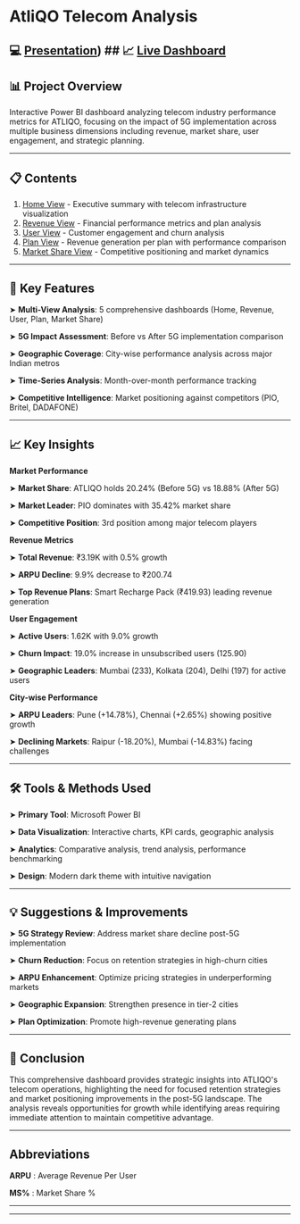 # AtliQO Telecom Analysis 

## 💻 [Presentation]([url](https://github.com/sherinjthomas29/AtliQO-Telecom-Domain-Power-BI-Dashboard/blob/main/Presentation.pdf)))  ## 📈 [Live Dashboard](https://app.powerbi.com/view?r=eyJrIjoiZjMyNDY2OWMtM2Y4My00ZmI2LWE1YmMtYjE3Y2UxYTI3NmE0IiwidCI6ImM2ZTU0OWIzLTVmNDUtNDAzMi1hYWU5LWQ0MjQ0ZGM1YjJjNCJ9)

## 📊 Project Overview

Interactive Power BI dashboard analyzing telecom industry performance metrics for ATLIQO, focusing on the impact of 5G implementation across multiple business dimensions including revenue, market share, user engagement, and strategic planning.
________________________________________
## 📋 Contents

1. [Home View](https://github.com/sherinjthomas29/AtliQO-Telecom-Domain-Power-BI-Dashboard/blob/main/Home%20View.png) - Executive summary with telecom infrastructure visualization
2. [Revenue View](https://github.com/sherinjthomas29/AtliQO-Telecom-Domain-Power-BI-Dashboard/blob/main/Revenue%20View.png) - Financial performance metrics and plan analysis
3. [User View](https://github.com/sherinjthomas29/AtliQO-Telecom-Domain-Power-BI-Dashboard/blob/main/User%20View.png) - Customer engagement and churn analysis
4. [Plan View](https://github.com/sherinjthomas29/AtliQO-Telecom-Domain-Power-BI-Dashboard/blob/main/Plan%20View.png) - Revenue generation per plan with performance comparison
5. [Market Share View](https://github.com/sherinjthomas29/AtliQO-Telecom-Domain-Power-BI-Dashboard/blob/main/Market%20Share%20View.png) - Competitive positioning and market dynamics
________________________________________
## 📝 Key Features

 ➤ **Multi-View Analysis**: 5 comprehensive dashboards (Home, Revenue, User, Plan, Market Share)

 ➤ **5G Impact Assessment**: Before vs After 5G implementation comparison

 ➤ **Geographic Coverage**: City-wise performance analysis across major Indian metros

 ➤ **Time-Series Analysis**: Month-over-month performance tracking

 ➤ **Competitive Intelligence**: Market positioning against competitors (PIO, Britel, DADAFONE)
________________________________________
## 📈 Key Insights

**Market Performance**

 ➤ **Market Share**: ATLIQO holds 20.24% (Before 5G) vs 18.88% (After 5G)

 ➤ **Market Leader**: PIO dominates with 35.42% market share

 ➤ **Competitive Position**: 3rd position among major telecom players


**Revenue Metrics**

 ➤ **Total Revenue**: ₹3.19K with 0.5% growth

 ➤ **ARPU Decline**: 9.9% decrease to ₹200.74

 ➤ **Top Revenue Plans**: Smart Recharge Pack (₹419.93) leading revenue generation


**User Engagement**

 ➤ **Active Users**: 1.62K with 9.0% growth

 ➤ **Churn Impact**: 19.0% increase in unsubscribed users (125.90)

 ➤ **Geographic Leaders**: Mumbai (233), Kolkata (204), Delhi (197) for active users


**City-wise Performance**

 ➤ **ARPU Leaders**: Pune (+14.78%), Chennai (+2.65%) showing positive growth

 ➤ **Declining Markets**: Raipur (-18.20%), Mumbai (-14.83%) facing challenges
________________________________________
## 🛠️ Tools & Methods Used

 ➤ **Primary Tool**: Microsoft Power BI

 ➤ **Data Visualization**: Interactive charts, KPI cards, geographic analysis

 ➤ **Analytics**: Comparative analysis, trend analysis, performance benchmarking

 ➤ **Design**: Modern dark theme with intuitive navigation
________________________________________
## 💡 Suggestions & Improvements

 ➤ **5G Strategy Review**: Address market share decline post-5G implementation

 ➤ **Churn Reduction**: Focus on retention strategies in high-churn cities

 ➤ **ARPU Enhancement**: Optimize pricing strategies in underperforming markets

 ➤ **Geographic Expansion**: Strengthen presence in tier-2 cities

 ➤ **Plan Optimization**: Promote high-revenue generating plans
________________________________________
## 📝 Conclusion

This comprehensive dashboard provides strategic insights into ATLIQO's telecom operations, highlighting the need for focused retention strategies and market positioning improvements in the post-5G landscape. The analysis reveals opportunities for growth while identifying areas requiring immediate attention to maintain competitive advantage.
________________________________________
## **Abbreviations**

**ARPU** : Average Revenue Per User

**MS%** : Market Share %
________________________________________

________________________________________

